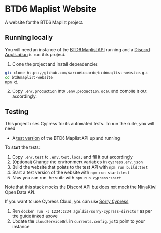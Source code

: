 # BTD6 Maplist Website

A website for the BTD6 Maplist project.

## Running locally

You will need an instance of the [BTD6 Maplist API](https://github.com/SartoRiccardo/btd6maplist-api) running and a [Discord Application](https://discord.com/developers/applications) to run this project.

1. Clone the project and install dependencies

```bash
git clone https://github.com/SartoRiccardo/btd6maplist-website.git
cd btd6maplist-website
npm ci
```

2. Copy `.env.production` into `.env.production.ocal` and compile it out accordingly.

## Testing

This project uses Cypress for its automated tests. To run the suite, you will need:

- A [test version](https://github.com/SartoRiccardo/btd6maplist-api/tree/main-test) of the BTD6 Maplist API up and running

To start the tests:

1. Copy `.env.test` to `.env.test.local` and fill it out accordingly
2. (Optional) Change the environment variables in `cypress.env.json`
3. Build the website that points to the test API with `npm run build:test`
4. Start a test version of the website with `npm run start:test`
5. Now you can run the suite with `npm run cypress:start`

Note that this stack mocks the Discord API but does not mock the NinjaKiwi Open Data API.

If you want to use Cypress Cloud, you can use [Sorry Cypress](https://docs.sorry-cypress.dev/guide/get-started).

1. Run `docker run -p 1234:1234 agoldis/sorry-cypress-director` as per the guide linked above
2. Update the `cloudServiceUrl` in `currents.config.js` to point to your instance

